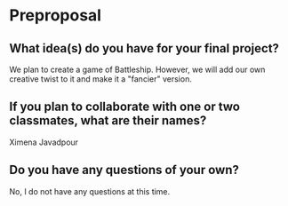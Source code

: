 # Preproposal

## What idea(s) do you have for your final project?

We plan to create a game of Battleship. However, we will add our own creative twist to it and make it a "fancier" version. 

## If you plan to collaborate with one or two classmates, what are their names?

Ximena Javadpour 

## Do you have any questions of your own?

No, I do not have any questions at this time.  
